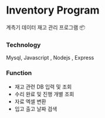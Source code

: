 # Inventory Program <br>

계측기 데이터 재고 관리 프로그램 📦


### Technology 

Mysql, Javascript , Nodejs , Express <br>


### Function 

- 재고 관련 DB 입력 및 조회
- 수리 완료 및 진행 개별 조회
- 자료 엑셀 변환
- 입고 출고 날짜 검색



